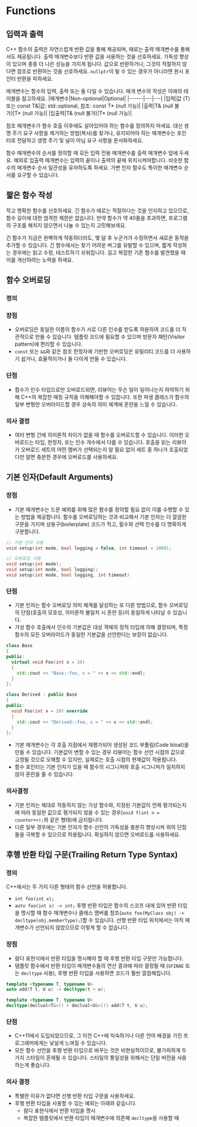 # Functions
## 입력과 출력
C++ 함수의 출력은 자연스럽게 반환 값을 통해 제공되며, 때로는 출력 매개변수를 통해서도 제공됩니다. 출력 매개변수보다 반환 값을 사용하는 것을 선호하세요. 가독성 향상이 있으며 종종 더 나은 성능을 가지게 됩니다. 값으로 반환하거나, 그것이 적절하지 않다면 참조로 반환하는 것을 선호하세요. `nullptr`이 될 수 있는 경우가 아니라면 원시 포인터 반환을 피하세요.

매개변수는 함수의 입력, 출력 또는 둘 다일 수 있습니다. 매개 변수의 작성은 아래의 테이블을 참고하세요.
|매개변수|Non-optional|Optional|
|------|---|---|
|입력|값 (T) 또는 const T&|값: std::optional<T>, 참조: const T* (null 가능)|
|출력|T& (null 불가)|T* (null 가능)|
|입출력|T& (null 불가)|T* (null 가능)|

참조 매개변수가 함수 호출 이후에도 살아있어야 하는 함수를 정의하지 마세요. 대신 생명 주기 요구 사항을 제거하는 방법(복사)를 찾거나, 유지되어야 하는 매개변수는 포인터로 전달하고 생명 주기 및 널이 아님 요구 사항을 문서화하세요.

함수 매개변수의 순서를 정의할 때 모든 입력 전용 매개변수를 출력 매개변수 앞에 두세요. 예외로 입출력 매개변수는 입력의 끝이나 출력의 끝에 위치시켜야합니다. 비슷한 함수의 매개변수 순서 일관성을 유자하도록 하세요. 가변 인자 함수도 특이한 매개변수 순서를 요구할 수 있습니다.

## 짧은 함수 작성
작고 명확한 함수를 선호하세요. 긴 함수가 때로는 적절하다는 것을 인지하고 있으므로, 함수 길이에 대한 엄격한 제한은 없습니다. 만약 함수가 약 40줄을 초과하면, 프로그램의 구조를 해치지 않으면서 나눌 수 있는지 고민해보세요.

긴 함수가 지금은 완벽하게 작동하더라도, 몇 달 후 누군가가 수정하면서 새로운 동작을 추가할 수 있습니다. 긴 함수에서는 찾기 어려운 버그를 유발할 수 있으며, 짧게 작성하는 경우에는 읽고 수정, 테스트하기 쉬워집니다. 길고 복잡한 기존 함수를 발견했을 때 이를 개선하려는 노력을 하세요.

## 함수 오버로딩
### 정의

### 장점
- 오버로딩은 동일한 이름의 함수가 서로 다른 인수를 받도록 허용하여 코드를 더 직관적으로 만들 수 있습니다. 템플릿 코드에 필요할 수 있으며 방문자 패턴(Visitor pattern)에 편리할 수 있습니다.
- `const` 또는 `&&`와 같은 참조 한정자에 기반한 오버로딩은 유틸리티 코드를 더 사용하기 쉽거나, 효율적이거나 둘 다이게 만들 수 있습니다.

### 단점
- 함수가 인수 타입으로만 오버로드되면, 리뷰어는 무슨 일이 일어나는지 파악하기 위해 C++의 복잡한 매칭 규칙을 이해해야할 수 있씁니다. 또한 파생 클래스가 함수의 일부 변형만 오버라이드할 경우 상속의 의미 체계에 혼란을 느낄 수 있습니다.

### 의사 결정
- 여러 변형 간에 의미론적 차이가 없을 때 함수를 오버로드할 수 있습니다. 이러한 오버로드는 타입, 한정자, 또는 인수 개수에서 다를 수 있습니다. 호출을 읽는 리뷰어가 오버로드 세트의 어떤 멤버가 선택되는지 알 필요 없이 세트 중 하나가 호출되었다만 알면 충분한 경우에 오버로드를 사용하세요.

## 기본 인자(Default Arguments)
### 장점
- 기본 매개변수는 드문 예외를 위해 많은 함수를 정의할 필요 없이 이를 수행할 수 있는 방법을 제공합니다. 함수를 오버로딩하는 것과 비교해서 기본 인자는 더 깔끔한 구문을 가지며 상용구(boilerplate) 코드가 적고, 필수와 선택 인수를 더 명확하게 구분합니다.
```cpp
// 기본 인자 사용
void setup(int mode, bool logging = false, int timeout = 1000);

// 오버로딩 사용
void setup(int mode);
void setup(int mode, bool logging);
void setup(int mode, bool logging, int timeout)
```
### 단점
- 기본 인자는 함수 오버로딩 의미 체계를 달성하는 또 다른 방법으로, 함수 오버로딩의 단점(호출의 모호성, 의미론적 불일치 시 혼란 등)이 동일하게 나타날 수 있습니다.
- 가상 함수 호출에서 인수의 기본값은 대상 객체의 정적 타입에 의해 결정되며, 특정 함수의 모든 오버라이드가 동일한 기본값을 선언한다는 보장이 없습니다.
```cpp
class Base
{
public:
  virtual void Foo(int x = 10)
  {
    std::cout << "Base::foo, x = " << x << std::endl;
  }
};

class Derived : public Base
{
public:
  void Foo(int x = 20) override
  {
    std::cout << "Derived::foo, x = " << x << std::endl;
  }
};
```
- 기본 매개변수는 각 호출 지점에서 재평가되어 생성된 코드 부풀림(Code bloat)을 만들 수 있습니다. 기본값이 변할 수 있는 경우 리뷰어는 함수 선언 시점의 값으로 고정될 것으로 오해할 수 있지만, 실제로는 호출 시점의 현재값이 적용됩니다.
- 함수 포인터는 기본 인자가 있을 때 함수의 시그니쳐와 호출 시그니쳐가 일치하지 않아 혼란을 줄 수 있습니다.

### 의사결정
- 기본 인자는 제대로 작동하지 않는 가상 함수와, 지정된 기본값이 언제 평가되는지에 따라 동일한 값으로 평가되지 않을 수 있는 경우(`void f(int n = counter++);`와 같은 형태)에 금지됩니다.
- 다른 일부 경우에는 기본 인자가 함수 선언의 가독성을 충분히 향상시켜 위의 단점들을 극복할 수 있으므로 허용됩니다. 확실하지 않으면 오버로드를 사용하세요.

## 후행 반환 타입 구문(Trailing Return Type Syntax)
### 정의
C++에서는 두 가지 다른 형태의 함수 선언을 허용합니다.
- `int foo(int x);`
- `auto foo(int x) -> int;`
후행 반환 타입은 함수의 스코프 내에 있어 반환 타입을 명시할 때 함수 매개변수나 클래스 멤버를 참조(`auto foo(MyClass obj) -> decltype(obj.memberType);`)할 수 있습니다. 선행 반환 타입 위치에서는 아직 매개변수가 선언되지 않았으므로 이렇게 할 수 없습니다.

### 장점
- 람다 표현식에서 반환 타입을 명시해야 할 때 후행 반환 타입 구문만 가능합니다.
- 템플릿 함수에서 반환 타입이 매개변수들의 연산 결과에 따라 결정될 때 (`SFINAE` 또는 `decltype` 사용), 후행 반환 타입을 사용하면 코드가 훨씬 깔끔해집니다.
```cpp
template <typename T, typename U>
auto add(T t, U u) -> decltype(t + u);

template <typename T, typename U>
decltype(declval<T&>() + declval<U&>()) add(T t, U u);
```

### 단점
- C++11에서 도입되었으므로, 그 이전 C++에 익숙하거나 다른 언어 배경을 가진 프로그래머에게는 낯설게 느껴질 수 있습니다.
- 모든 함수 선언을 후행 반환 타입으로 바꾸는 것은 비현실적이므로, 불가피하게 두 가지 스타일이 혼재될 수 있습니다. 스타일의 통일성을 위해서는 단일 버전을 사용하는게 좋습니다.

### 의사 결정
- 특별한 이유가 없다면 선행 반환 타입 구문을 사용하세요.
- 후행 반환 타입을 사용할 수 있는 예외는 아래와 같습니다.
    - 람다 표현식에서 반환 타입을 명시
    - 복잡한 템플릿에서 반환 타입이 매개변수에 의존해 `decltype`을 사용할 때